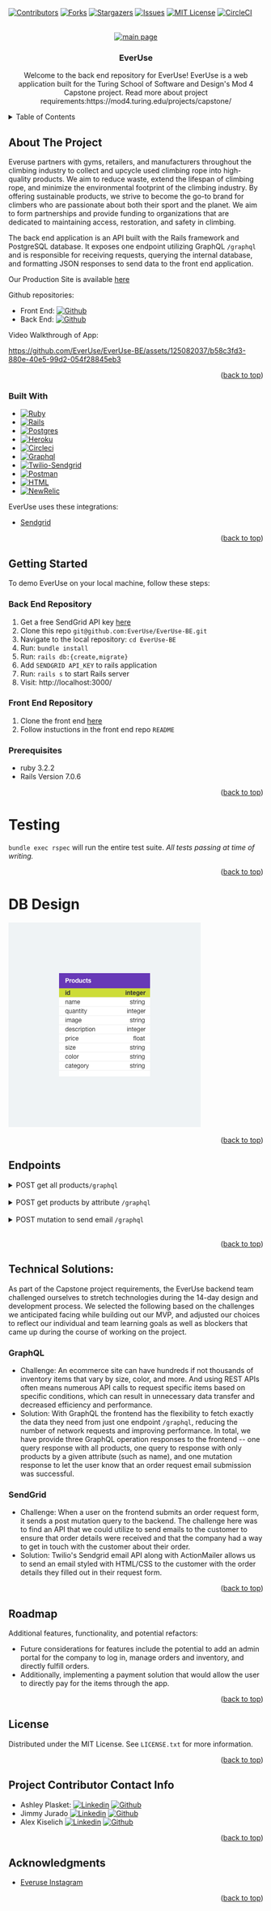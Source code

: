 <a name="readme-top"></a>

<!-- PROJECT SHIELDS -->
[![Contributors][contributors-shield]][contributors-url]
[![Forks][forks-shield]][forks-url]
[![Stargazers][stars-shield]][stars-url]
[![Issues][issues-shield]][issues-url]
[![MIT License][license-shield]][license-url]
[![CircleCI][circleci-badge]][circleci-badge-url]



<!-- PROJECT LOGO -->
<br />
<div align="center">
  <a href="https://everuse-fe-c2ebec288f10.herokuapp.com/">
    <img src="https://live.staticflickr.com/65535/53155716350_6f92c57155_b.jpg" alt="main page">
  </a>

<h3 align="center">EverUse</h3>

  <p align="center">
    Welcome to the back end repository for EverUse!
    EverUse is a web application built for the Turing School of Software and Design's Mod 4 Capstone project. Read more about project requirements:https://mod4.turing.edu/projects/capstone/
</div>



<!-- TABLE OF CONTENTS -->
<details>
  <summary>Table of Contents</summary>
  <ol>
    <li>
      <a href="#about-the-project">About The Project</a>
      <ul>
        <li><a href="#built-with">Built With</a></li>
      </ul>
    </li>
    <li>
      <a href="#getting-started">Getting Started</a>
      <ul>
        <li><a href="#prerequisites">Prerequisites</a></li>
        <li><a href="#Back End Repository">Back End Repository</a></li>
        <li><a href="#Front End Repository">Front End Repository</a></li>
      </ul>
    </li>
    <li><a href="#testing">Testing</a></li>
    <li><a href="#DB Design">DB Design</a></li>
    <li><a href="#Endpoints">Endpoints</a></li>
    <li><a href="#Technical Solutions">Technical Solutions</a></li>
    <li><a href="#Roadmap">Roadmap</a></li>
    <li><a href="#license">License</a></li>
    <li><a href="#Project Contributor Contact Info">Project Contributor Contact Info</a></li>
    <li><a href="#acknowledgments">Acknowledgments</a></li>
  </ol>
</details>



<!-- ABOUT THE PROJECT -->
## About The Project

Everuse partners with gyms, retailers, and manufacturers throughout the climbing industry to collect and upcycle used climbing rope into high-quality products. We aim to reduce waste, extend the lifespan of climbing rope, and minimize the environmental footprint of the climbing industry. By offering sustainable products, we strive to become the go-to brand for climbers who are passionate about both their sport and the planet. We aim to form partnerships and provide funding to organizations that are dedicated to maintaining access, restoration, and safety in climbing.

The back end application is an API built with the Rails framework and PostgreSQL database. It exposes one endpoint utilizing GraphQL `/graphql` and is responsible for receiving requests, querying the internal database, and formatting JSON responses to send data to the front end application.

Our Production Site is available [here](https://everuse-fe.vercel.app/)

Github repositories:
* Front End: [![Github][Github]][project-fe-gh-url]
* Back End:  [![Github][Github]][project-be-gh-url]

Video Walkthrough of App:



https://github.com/EverUse/EverUse-BE/assets/125082037/b58c3fd3-880e-40e5-99d2-054f28845eb3




<p align="right">(<a href="#readme-top">back to top</a>)</p>



### Built With

* [![Ruby][Ruby]][Ruby-url]
* [![Rails][Rails]][Rails-url]
* [![Postgres][Postgres]][Postgres-url]
* [![Heroku][Heroku]][Heroku-url]
* [![Circleci][Circleci]][CircleCI-url]
* [![Graphql][GraphQL]][GraphQL-url]
* [![Twilio-Sendgrid][Twilio-Sendgrid]][Sendgrid-url]
* [![Postman][Postman]][Postman-url]
* [![HTML][HTML]][HTML-url]
* [![NewRelic][NewRelic]][NewRelic-url]


EverUse uses these integrations:
* [Sendgrid](https://docs.sendgrid.com/for-developers/sending-email/rubyonrails)

<p align="right">(<a href="#readme-top">back to top</a>)</p>



<!-- GETTING STARTED -->
## Getting Started

To demo EverUse on your local machine, follow these steps:

### Back End Repository
1. Get a free SendGrid API key [here](https://signup.sendgrid.com/)
1. Clone this repo `git@github.com:EverUse/EverUse-BE.git`
1. Navigate to the local repository: `cd EverUse-BE`
1. Run: `bundle install`
1. Run: `rails db:{create,migrate}`
1. Add `SENDGRID API_KEY` to rails application
1. Run: `rails s` to start Rails server
1. Visit: http://localhost:3000/

### Front End Repository
1. Clone the front end [here](https://github.com/EverUse/EverUse-FE)
1. Follow instuctions in the front end repo `README`


### Prerequisites

* ruby 3.2.2
* Rails Version 7.0.6

<p align="right">(<a href="#readme-top">back to top</a>)</p>

<!-- Testing -->
# Testing

`bundle exec rspec` will run the entire test suite. *All tests passing at time of writing.*
<p align="right">(<a href="#readme-top">back to top</a>)</p>

<!-- DB Design -->
# DB Design
![database design](<everuse_schema.png>)

<p align="right">(<a href="#readme-top">back to top</a>)</p>

<!-- Endpoints -->
## Endpoints
<details>
<summary>POST get all products<code>/graphql</code></summary>
<br>

    {
        "data": {
            "products": [
                {
                    "category": "Jewelry",
                    "color": "moss",
                    "description": "Elevate your style with a touch of adventure and sustainability. Our upcycled climbing rope bracelets are not just accessories, but a statement of your commitment to the environment. Each bracelet we craft carries a piece of climbing history, woven into a unique design that captures the spirit of exploration. With a blend of colors and patterns, no two bracelets are alike. Please select from our rotating selection of available patterns.",
                    "id": "65",
                    "image": "https://live.staticflickr.com/65535/53141436793_15e6a62821.jpg",
                    "name": "bracelet",
                    "price": 15,
                    "quantity": 10,
                    "size": "small"
                },
                {
                    "category": "Jewelry",
                    "color": "moss",
                    "description": "Elevate your style with a touch of adventure and sustainability. Our upcycled climbing rope bracelets are not just accessories, but a statement of your commitment to the environment. Each bracelet we craft carries a piece of climbing history, woven into a unique design that captures the spirit of exploration. With a blend of colors and patterns, no two bracelets are alike. Please select from our rotating selection of available patterns.",
                    "id": "66",
                    "image": "https://live.staticflickr.com/65535/53141436793_15e6a62821.jpg",
                    "name": "bracelet",
                    "price": 15,
                    "quantity": 10,
                    "size": "medium"
                },
                ...
                {
                    "category": "Soft Goods",
                    "color": "lime",
                    "description": "Give your furry companion the ultimate adventure accessory – an upcycled climbing rope dog leash! Each leash is a blend of durability, style, and environmental responsibility. From city strolls to mountain hikes, it's a leash that stands up to the rigors of outdoor life while supporting your commitment to responsible consumption and conservation.",
                    "id": "96",
                    "image": "https://live.staticflickr.com/65535/53141442338_6cc0cceeed.jpg",
                    "name": "dogLeash",
                    "price": 30,
                    "quantity": 10,
                    "size": "onesize"
                }
            ]
        }
    }


</details>
<br>

<details>
<summary>POST get products by attribute <code>/graphql</code></summary>
<br>

    {
        "data": {
            "product": [
                {
                    "category": "Soft Goods",
                    "color": "moss",
                    "description": "EverUse collects and upcycles used climbing rope into high-quality crafts and products. As two fellow rock climbers, we are passionate about both the sport and planet.",
                    "id": "17",
                    "image": "https://live.staticflickr.com/65535/53141175634_e2fc6ee6ee.jpg",
                    "name": "beerKoozie",
                    "price": 25,
                    "quantity": 10,
                    "size": "normal"
                },
                {
                    "category": "Soft Goods",
                    "color": "moss",
                    "description": "EverUse collects and upcycles used climbing rope into high-quality crafts and products. As two fellow rock climbers, we are passionate about both the sport and planet.",
                    "id": "18",
                    "image": "https://live.staticflickr.com/65535/53141175634_e2fc6ee6ee.jpg",
                    "name": "beerKoozie",
                    "price": 25,
                    "quantity": 10,
                    "size": "slim"
                },
                {
                    "category": "Soft Goods",
                    "color": "orangePlaid",
                    "description": "EverUse collects and upcycles used climbing rope into high-quality crafts and products. As two fellow rock climbers, we are passionate about both the sport and planet.",
                    "id": "19",
                    "image": "https://live.staticflickr.com/65535/53141175634_e2fc6ee6ee.jpg",
                    "name": "beerKoozie",
                    "price": 25,
                    "quantity": 10,
                    "size": "normal"
                },
                {
                    "category": "Soft Goods",
                    "color": "orangePlaid",
                    "description": "EverUse collects and upcycles used climbing rope into high-quality crafts and products. As two fellow rock climbers, we are passionate about both the sport and planet.",
                    "id": "20",
                    "image": "https://live.staticflickr.com/65535/53141175634_e2fc6ee6ee.jpg",
                    "name": "beerKoozie",
                    "price": 25,
                    "quantity": 10,
                    "size": "slim"
                },
                {
                    "category": "Soft Goods",
                    "color": "bluePlaid",
                    "description": "EverUse collects and upcycles used climbing rope into high-quality crafts and products. As two fellow rock climbers, we are passionate about both the sport and planet.",
                    "id": "21",
                    "image": "https://live.staticflickr.com/65535/53141175634_e2fc6ee6ee.jpg",
                    "name": "beerKoozie",
                    "price": 25,
                    "quantity": 10,
                    "size": "normal"
                },
                {
                    "category": "Soft Goods",
                    "color": "bluePlaid",
                    "description": "EverUse collects and upcycles used climbing rope into high-quality crafts and products. As two fellow rock climbers, we are passionate about both the sport and planet.",
                    "id": "22",
                    "image": "https://live.staticflickr.com/65535/53141175634_e2fc6ee6ee.jpg",
                    "name": "beerKoozie",
                    "price": 25,
                    "quantity": 10,
                    "size": "slim"
                },
                {
                    "category": "Soft Goods",
                    "color": "lime",
                    "description": "EverUse collects and upcycles used climbing rope into high-quality crafts and products. As two fellow rock climbers, we are passionate about both the sport and planet.",
                    "id": "23",
                    "image": "https://live.staticflickr.com/65535/53141175634_e2fc6ee6ee.jpg",
                    "name": "beerKoozie",
                    "price": 25,
                    "quantity": 10,
                    "size": "normal"
                },
                {
                    "category": "Soft Goods",
                    "color": "lime",
                    "description": "EverUse collects and upcycles used climbing rope into high-quality crafts and products. As two fellow rock climbers, we are passionate about both the sport and planet.",
                    "id": "24",
                    "image": "https://live.staticflickr.com/65535/53141175634_e2fc6ee6ee.jpg",
                    "name": "beerKoozie",
                    "price": 25,
                    "quantity": 10,
                    "size": "slim"
                }
            ]
        }
    }


</details>
<br>

<details>
<summary>POST mutation to send email <code>/graphql</code></summary>
<br>

    {
        "data": {
            "createOrderForm": {
                "message": "Hello #{customer}, your order submission was successful! An order request confirmation will be sent to #{email} shortly. If you don't receive that email please reach out to us at contact@everuseproducts.com"
            }
        }
    }


</details>
<br>


<p align="right">(<a href="#readme-top">back to top</a>)</p>

<!-- Technical Solutions -->
## Technical Solutions:
As part of the Capstone project requirements, the EverUse backend team challenged ourselves to stretch technologies during the 14-day design and development process. We selected the following based on the challenges we anticipated facing while building out our MVP, and adjusted our choices to reflect our individual and team learning goals as well as blockers that came up during the course of working on the project.

### GraphQL
* Challenge: An ecommerce site can have hundreds if not thousands of inventory items that vary by size, color, and more. And using REST APIs often means numerous API calls to request specific items based on specific conditions, which can result in unnecessary data transfer and decreased efficiency and performance.
* Solution: With GraphQL the frontend has the flexibility to fetch exactly the data they need from just one endpoint `/graphql`, reducing the number of network requests and improving performance. In total, we have provide three GraphQL operation responses to the frontend -- one query response with all products, one query to response with only products by a given attribute (such as name), and one mutation response to let the user know that an order request email submission was successful.

### SendGrid
* Challenge: When a user on the frontend submits an order request form, it sends a post mutation query to the backend. The challenge here was to find an API that we could utilize to send emails to the customer to ensure that order details were received and that the company had a way to get in touch with the customer about their order.
* Solution: Twilio's Sendgrid email API along with ActionMailer allows us to send an email styled with HTML/CSS to the customer with the order details they filled out in their request form.

<p align="right">(<a href="#readme-top">back to top</a>)</p>

<!-- Roadmap -->
## Roadmap
Additional features, functionality, and potential refactors:
  * Future considerations for features include the potential to add an admin portal for the company to log in, manage orders and inventory, and directly fulfill orders.
  * Additionally, implementing a payment solution that would allow the user to directly pay for the items through the app.

<p align="right">(<a href="#readme-top">back to top</a>)</p>

<!-- LICENSE -->
## License

Distributed under the MIT License. See `LICENSE.txt` for more information.

<p align="right">(<a href="#readme-top">back to top</a>)</p>


<!-- CONTACT -->
## Project Contributor Contact Info
* Ashley Plasket: [![Linkedin][Linkedin-shield]][ashley-li-url] [![Github][Github]][ashley-gh-url]
* Jimmy Jurado [![Linkedin][Linkedin-shield]][jimmy-li-url] [![Github][Github]][jimmy-gh-url]
* Alex Kiselich [![Linkedin][Linkedin-shield]][alex-li-url] [![Github][Github]][alex-gh-url]

<p align="right">(<a href="#readme-top">back to top</a>)</p>


<!-- ACKNOWLEDGMENTS -->
## Acknowledgments

* [Everuse Instagram](https://www.instagram.com/everuseproducts/)

<p align="right">(<a href="#readme-top">back to top</a>)</p>


<!-- MARKDOWN LINKS & IMAGES -->
<!-- https://www.markdownguide.org/basic-syntax/#reference-style-links -->
[contributors-shield]: https://img.shields.io/github/contributors/EverUse/EverUse-BE.svg?style=for-the-badge
[contributors-url]: https://github.com/EverUse/EverUse-BE/graphs/contributors
[forks-shield]: https://img.shields.io/github/forks/EverUse/EverUse-BE.svg?style=for-the-badge
[forks-url]: https://github.com/EverUse/EverUse-BE/network/members
[stars-shield]: https://img.shields.io/github/stars/EverUse/EverUse-BE.svg?style=for-the-badge
[stars-url]: https://github.com/EverUse/EverUse-BE/stargazers
[issues-shield]: https://img.shields.io/github/issues/EverUse/EverUse-BE.svg?style=for-the-badge
[issues-url]: https://github.com/EverUse/EverUse-BE/issues
[license-shield]: https://img.shields.io/github/license/EverUse/EverUse-BE.svg?style=for-the-badge
[license-url]: https://github.com/EverUse/EverUse-BE/blob/main/LICENSE.txt
[linkedin-shield]: https://img.shields.io/badge/LinkedIn-0077B5?style=for-the-badge&logo=linkedin&logoColor=white
[circleci-badge]: https://circleci.com/gh//EverUse/EverUse-BE.svg?style=shield
[circleci-badge-url]: https://app.circleci.com/pipelines/github/EverUse
[ashley-li-url]: https://www.linkedin.com/in/ashley-plasket/
[jeff-li-url]: https://www.linkedin.com/in/jredish/
[jimmy-li-url]: https://www.linkedin.com/in/jimmy-jurado-093568131/
[alex-li-url]: https://www.linkedin.com/in/alexanderkiselich/
[Github]: https://img.shields.io/badge/GitHub-100000?style=for-the-badge&logo=github&logoColor=white
[project-fe-gh-url]: https://github.com/JamieCaudill/EverUse-FE-Vercel
[project-be-gh-url]: https://github.com/EverUse/EverUse-BE
[ashley-gh-url]: https://github.com/aplasket
[jimmy-gh-url]: https://github.com/jcjurado3
[alex-gh-url]: https://github.com/AlexKiselich
[Ruby]: https://img.shields.io/badge/Ruby-CC342D?style=for-the-badge&logo=ruby&logoColor=white
[Ruby-url]: https://www.ruby-lang.org/en/
[Rails]: https://img.shields.io/badge/Ruby_on_Rails-CC0000?style=for-the-badge&logo=ruby-on-rails&logoColor=white
[Rails-url]: https://rubyonrails.org/
[Postgres]: https://img.shields.io/badge/PostgreSQL-316192?style=for-the-badge&logo=postgresql&logoColor=white
[Postgres-url]: https://www.postgresql.org/
[HTML]: https://img.shields.io/badge/HTML-%23E34F26?style=for-the-badge&logo=html5&logoColor=white
[HTML-url]: https://developer.mozilla.org/en-US/docs/Learn/HTML/Introduction_to_HTML/Getting_started
[NewRelic]: https://img.shields.io/badge/NewRelic-%231CE783?style=for-the-badge&logo=newrelic&logoColor=white
[NewRelic-url]: https://docs.newrelic.com/
[Heroku]: https://img.shields.io/badge/Heroku-430098?style=for-the-badge&logo=heroku&logoColor=white
[Heroku-url]: https://devcenter.heroku.com/articles/getting-started-with-rails7
[CircleCI]: https://img.shields.io/badge/circleci-343434?style=for-the-badge&logo=circleci&logoColor=white
[CircleCI-url]: https://circleci.com/
[Postman]: https://img.shields.io/badge/Postman-%23FF6C37?style=for-the-badge&logo=postman&logoColor=white
[Postman-url]: https://learning.postman.com/docs/introduction/overview/
[GraphQL]: https://img.shields.io/badge/Graphql-E10098?style=for-the-badge&logo=graphql&logoColor=white
[GraphQL-url]: https://graphql.org/
[Twilio-Sendgrid]: https://img.shields.io/badge/twilio%2Fsendgrid-F22F46?style=for-the-badge&logo=twilio&logoColor=white
[Sendgrid-url]: https://docs.sendgrid.com/for-developers/sending-email/rubyonrails

